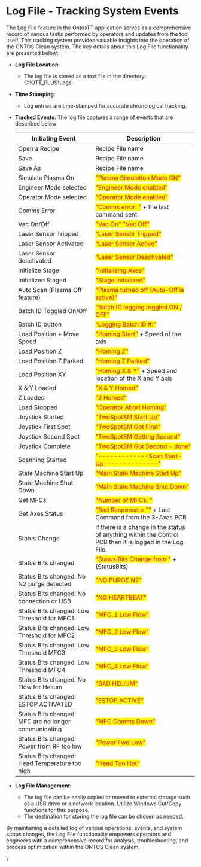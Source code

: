 # Log File - Tracking System Events



The Log File feature in the OntosTT application serves as a comprehensive record of various tasks performed by operators and updates from the tool itself. This tracking system provides valuable insights into the operation of the ONTOS Clean system. The key details about this Log File functionality are presented below:

* **Log File Location**:
  * The log file is stored as a text file in the directory: C:\OTT\_PLUS\Logs.
* **Time Stamping**:
  * Log entries are time-stamped for accurate chronological tracking.
*   **Tracked Events**: The log file captures a range of events that are described below:&#x20;



    | Initiating Event                                     | Description                                                                                              |
    | ---------------------------------------------------- | -------------------------------------------------------------------------------------------------------- |
    | Open a Recipe                                        | Recipe File name                                                                                         |
    | Save                                                 | Recipe File name                                                                                         |
    | Save As                                              | Recipe File name                                                                                         |
    | Simulate Plasma On                                   | <mark style="color:red;">"Plasma Simulation Mode ON"</mark>                                              |
    | Engineer Mode selected                               | <mark style="color:red;">"Engineer Mode enabled"</mark>                                                  |
    | Operator Mode selected                               | <mark style="color:red;">"Operator Mode enabled"</mark>                                                  |
    | Comms Error                                          | <mark style="color:red;">"Comms error: "</mark> + the last command sent                                  |
    | Vac On/Off                                           | <mark style="color:red;">"Vac On" "Vac Off"</mark>                                                       |
    | Laser Sensor Tripped                                 | <mark style="color:red;">“Laser Sensor Tripped”</mark>                                                   |
    | Laser Sensor Activated                               | <mark style="color:red;">“Laser Sensor Active”</mark>                                                    |
    | Laser Sensor deactivated                             | <mark style="color:red;">“Laser Sensor Deactivated”</mark>                                               |
    | Initialize Stage                                     | <mark style="color:red;">"Initializing Axes"</mark>                                                      |
    | Initialized Staged                                   | <mark style="color:red;">"Stage Initialized"</mark>                                                      |
    | Auto Scan (Plasma Off feature)                       | <mark style="color:red;">"Plasma turned off (Auto-Off is active)"</mark>                                 |
    | Batch ID Toggled On/Off                              | <mark style="color:red;">"Batch ID logging toggled ON / OFF"</mark>                                      |
    | Batch ID button                                      | <mark style="color:red;">“Logging Batch ID #:”</mark>                                                    |
    | Load Position + Move Speed                           | <mark style="color:red;">"Homing Start"</mark> + Speed of the axis                                       |
    | Load Position Z                                      | <mark style="color:red;">"Homing Z"</mark>                                                               |
    | Load Position Z Parked                               | <mark style="color:red;">"Homing Z Parked"</mark>                                                        |
    | Load Position XY                                     | <mark style="color:red;">"Homing X & Y"</mark> + Speed and location of the X and Y axis                  |
    | X & Y Loaded                                         | <mark style="color:red;">"X & Y Homed"</mark>                                                            |
    | Z Loaded                                             | <mark style="color:red;">"Z Homed"</mark>                                                                |
    | Load Stopped                                         | <mark style="color:red;">"Operator Abort Homing"</mark>                                                  |
    | Joystick Started                                     | <mark style="color:red;">"TwoSpotSM Start Up"</mark>                                                     |
    | Joystick First Spot                                  | <mark style="color:red;">"TwoSpotSM Got First"</mark>                                                    |
    | Joystick Second Spot                                 | <mark style="color:red;">"TwoSpotSM Getting Second"</mark>                                               |
    | Joystick Complete                                    | <mark style="color:red;">"TwoSpotSM Got Second - done"</mark>                                            |
    | Scanning Started                                     | <mark style="color:red;">"-------------Scan Start-Up--------------"</mark>                               |
    | State Machine Start Up                               | <mark style="color:red;">"Main State Machine Start Up"</mark>                                            |
    | State Machine Shut Down                              | <mark style="color:red;">"Main State Machine Shut Down"</mark>                                           |
    | Get MFCs                                             | <mark style="color:red;">"Number of MFCs: "</mark>                                                       |
    | Get Axes Status                                      | <mark style="color:red;">"Bad Response = ""</mark> + Last Command from the 3-Axes PCB                    |
    | Status Change                                        | If there is a change in the status of anything within the Control PCB then it is logged in the Log File. |
    | Status Bits changed                                  | <mark style="color:red;">"Status Bits Change from "</mark> + (StatusBits)                                |
    | Status Bits changed: No N2 purge detected            | <mark style="color:red;">"NO PURGE N2"</mark>                                                            |
    | Status Bits changed: No connection or USB            | <mark style="color:red;">"NO HEARTBEAT"</mark>                                                           |
    | Status Bits changed: Low Threshold for MFC1          | <mark style="color:red;">"MFC\_1 Low Flow"</mark>                                                        |
    | Status Bits changed: Low Threshold for MFC2          | <mark style="color:red;">"MFC\_2 Low Flow"</mark>                                                        |
    | Status Bits changed: Low Threshold MFC3              | <mark style="color:red;">"MFC\_3 Low Flow"</mark>                                                        |
    | Status Bits changed: Low Threshold MFC4              | <mark style="color:red;">"MFC\_4 Low Flow"</mark>                                                        |
    | Status Bits changed: No Flow for Helium              | <mark style="color:red;">"BAD HELIUM"</mark>                                                             |
    | Status Bits changed: ESTOP ACTIVATED                 | <mark style="color:red;">"ESTOP ACTIVE"</mark>                                                           |
    | Status Bits changed: MFC are no longer communicating | <mark style="color:red;">"MFC Comms Down"</mark>                                                         |
    | Status Bits changed: Power from RF too low           | <mark style="color:red;">"Power Fwd Low"</mark>                                                          |
    | Status Bits changed: Head Temperature too high       | <mark style="color:red;">"Head Too Hot"</mark>                                                           |
* **Log File Management**:
  * The log file can be easily copied or moved to external storage such as a USB drive or a network location. Utilize Windows Cut/Copy functions for this purpose.
  * The destination for storing the log file can be chosen as needed.

By maintaining a detailed log of various operations, events, and system status changes, the Log File functionality empowers operators and engineers with a comprehensive record for analysis, troubleshooting, and process optimization within the ONTOS Clean system.

\
